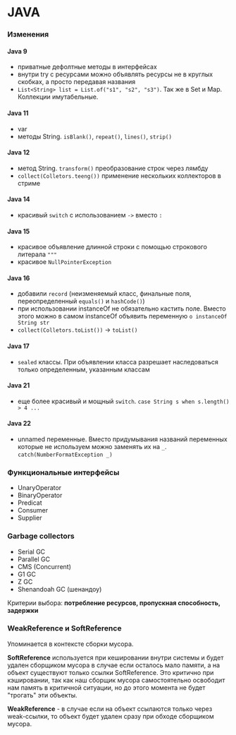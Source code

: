# JAVA

### Изменения

#### Java 9
- приватные дефолтные методы в интерфейсах
- внутри try с ресурсами можно объявлять ресурсы не в круглых скобках, а просто передавая названия
- `List<String> list = List.of("s1", "s2", "s3")`. Так же в Set и Map. Коллекции имутабельные.

#### Java 11
- var
- методы String. `isBlank()`, `repeat()`, `lines()`, `strip()`

#### Java 12
- метод String. `transform()` преобразование строк через лямбду
- `collect(Colletors.teeng())` применение нескольких коллекторов в стриме

#### Java 14
- красивый `switch` с использованием `->` вместо `:`

#### Java 15
- красивое объявление длинной строки с помощью строкового литерала `"""`
- красивое `NullPointerException`

#### Java 16
- добавили `record` (неизменяемый класс, финальные поля, переопределенный `equals()` и `hashCode()`)
- при использовании instanceOf не обязательно кастить поле. Вместо этого можно в самом instanceOf объявить переменную `o instanceOf String str`
- `collect(Colletors.toList())` -> `toList()`

#### Java 17 
- `sealed` классы. При объявлении класса разрешает наследоваться только определенным, указанным классам

#### Java 21
- еще более красивый и мощный `switch`. `case String s when s.length() > 4 ...` 

#### Java 22
- unnamed переменные. Вместо придумывания названий переменных которые не используем можно заменять их на `_`. `catch(NumberFormatException _)` 

### Функциональные интерфейсы
- UnaryOperator
- BinaryOperator
- Predicat
- Consumer
- Supplier

### Garbage collectors
- Serial GC
- Parallel GC
- CMS (Concurrent)
- G1 GC
- Z GC
- Shenandoah GC (шенандоу)

Критерии выбора: **потребление ресурсов, пропускная способность, задержки**

### WeakReference и SoftReference
Упоминается в контексте сборки мусора. 

**SoftReference** используется при кешировании внутри системы и будет удален сборщиком мусора в случае если осталось мало памяти, а на объект существуют только ссылки SoftReference. Это критично при кэшировании, так как наш сборщик мусора самостоятельно освободит нам память в критичной ситуации, но до этого момента не будет "трогать" эти объекты.

**WeakReference** - в случае если на объект ссылаются только через weak-ссылки, то объект будет удален сразу при обходе сборщиком мусора. 

